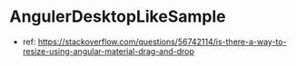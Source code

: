 # AngulerDesktopLikeSample
* ref: https://stackoverflow.com/questions/56742114/is-there-a-way-to-resize-using-angular-material-drag-and-drop
